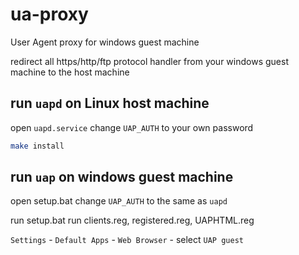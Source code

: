 # ua-proxy

User Agent proxy for windows guest machine

redirect all https/http/ftp protocol handler from your windows guest machine to the host machine

## run `uapd` on Linux host machine

open `uapd.service` change `UAP_AUTH` to your own password

```bash
make install
```

## run `uap` on windows guest machine

open setup.bat change `UAP_AUTH` to the same as `uapd`

run setup.bat
run clients.reg,  registered.reg,  UAPHTML.reg

`Settings` -  `Default Apps` - `Web Browser` - select `UAP guest`
